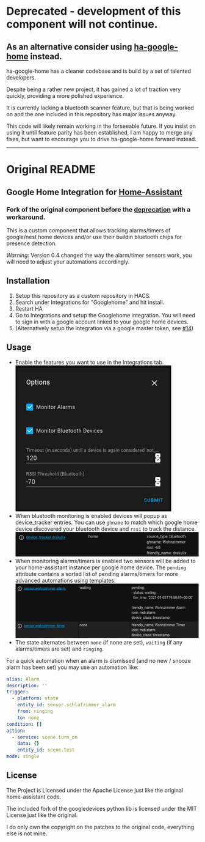 # Deprecated - development of this component will not continue.
## As an alternative consider using [ha-google-home](https://github.com/leikoilja/ha-google-home) instead.

ha-google-home has a cleaner codebase and is build by a set of talented developers.

Despite being a rather new project, it has gained a lot of traction very quickly, providing a more polished experience.

It is currently lacking a bluetooth scanner feature, but that is being worked on and the one included in this repository has major issues anyway.

This code will likely remain working in the forseeable future. If you insist on using it until feature parity has been established, I am happy to merge any fixes, but want to encourage you to drive ha-google-home forward instead.

----

# Original README

## Google Home Integration for [Home-Assistant](https://home-assistant.io)

### Fork of the original component before the [deprecation](https://github.com/home-assistant/home-assistant/pull/26035) with a workaround.

This is a custom component that allows tracking alarms/timers of google/nest home devices and/or use their buildin bluetooth chips for presence detection.

*Warning*: Version 0.4 changed the way the alarm/timer sensors work, you will need to adjust your automations accordingly.

## Installation

1. Setup this repository as a custom repository in HACS.
2. Search under Integrations for "Googlehome" and hit install.
3. Restart HA
4. Go to Integrations and setup the Googlehome integration. You will need to sign in with a google account linked to your google home devices.
5. (Alternatively setup the integration via a google master token, see [#14](https://github.com/Drakulix/googlehome/issues/14))


## Usage

- Enable the features you want to use in the Integrations tab. ![](images/options.png)
- When bluetooth monitoring is enabled devices will popup as device_tracker entries. You can use `ghname` to match which google home device discovered your bluetooth device and `rssi` to track the distance. ![](images/device_tracker.png)
- When monitoring alarms/timers is enabled two sensors will be added to your home-assistant instance per google home device. The `pending` attribute contains a sorted list of pending alarms/timers for more advanced automations using templates. ![](images/sensors.png)
- The state alternates between `none` (if none are set), `waiting` (if any alarms/timers are set) and `ringing`.

For a quick automation when an alarm is dismissed (and no new / snooze alarm has been set) you may use an automation like:
```yaml
alias: Alarm
description: ''
trigger:
  - platform: state
    entity_id: sensor.schlafzimmer_alarm
    from: ringing
    to: none
condition: []
action:
  - service: scene.turn_on
    data: {}
    entity_id: scene.test
mode: single
```

## License

The Project is Licensed under the Apache License just like the original home-assistant code.

The included fork of the googledevices python lib is licensed under the MIT License just like the original.

I do only own the copyright on the patches to the original code, everything else is not mine.
